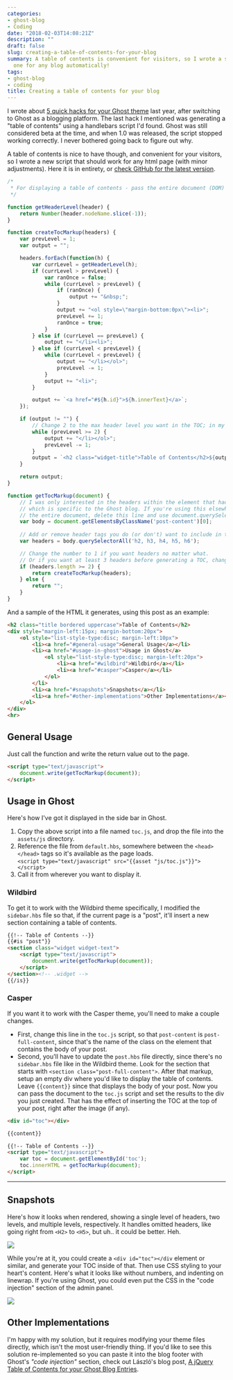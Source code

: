 ```yaml
---
categories:
- ghost-blog
- Coding
date: "2018-02-03T14:08:21Z"
description: ""
draft: false
slug: creating-a-table-of-contents-for-your-blog
summary: A table of contents is convenient for visitors, so I wrote a script to generate
  one for any blog automatically!
tags:
- ghost-blog
- coding
title: Creating a table of contents for your blog
---
```

I wrote about [5 quick hacks for your Ghost theme](https://grantwinney.com/5-quick-hacks-for-your-ghost-theme) last year, after switching to Ghost as a blogging platform. The last hack I mentioned was generating a "table of contents" using a handlebars script I'd found. Ghost was still considered beta at the time, and when 1.0 was released, the script stopped working correctly. I never bothered going back to figure out why.

A table of contents is nice to have though, and convenient for your visitors, so I wrote a new script that should work for any html page (with minor adjustments). Here it is in entirety, or [check GitHub for the latest version](https://github.com/grantwinney/table-of-contents-for-html-page).

```javascript
/*
 * For displaying a table of contents - pass the entire document (DOM) to getTocMarkup
 */

function getHeaderLevel(header) {
    return Number(header.nodeName.slice(-1));
}

function createTocMarkup(headers) {
    var prevLevel = 1;
    var output = "";

    headers.forEach(function(h) {
        var currLevel = getHeaderLevel(h);
        if (currLevel > prevLevel) {
            var ranOnce = false;
            while (currLevel > prevLevel) {
                if (ranOnce) {
                    output += "&nbsp;";
                }
                output += "<ol style=\"margin-bottom:0px\"><li>";
                prevLevel += 1;
                ranOnce = true;
            }
        } else if (currLevel == prevLevel) {
            output += "</li><li>";
        } else if (currLevel < prevLevel) {
            while (currLevel < prevLevel) {
                output += "</li></ol>";
                prevLevel -= 1;
            }
            output += "<li>";
        }

        output += `<a href="#${h.id}">${h.innerText}</a>`;
    });

    if (output != "") {
        // Change 2 to the max header level you want in the TOC; in my case, H2
        while (prevLevel >= 2) {
            output += "</li></ol>";
            prevLevel -= 1;
        }
        output = `<h2 class="widget-title">Table of Contents</h2>${output}`;
    }

    return output;
}

function getTocMarkup(document) {
    // I was only interested in the headers within the element that had the .post-content class,
    // which is specific to the Ghost blog. If you're using this elsewhere, or are interested in
    // the entire document, delete this line and use document.querySelectorAll(...) on the next line.
    var body = document.getElementsByClassName('post-content')[0];
    
    // Add or remove header tags you do (or don't) want to include in the TOC
    var headers = body.querySelectorAll('h2, h3, h4, h5, h6');

    // Change the number to 1 if you want headers no matter what.
    // Or if you want at least 3 headers before generating a TOC, change it to 3.
    if (headers.length >= 2) {
        return createTocMarkup(headers);
    } else {
        return "";
    }
}
```

And a sample of the HTML it generates, using this post as an example:

```html
<h2 class="title bordered uppercase">Table of Contents</h2>
<div style="margin-left:15px; margin-bottom:20px">
    <ol style="list-style-type:disc; margin-left:10px">
        <li><a href="#general-usage">General Usage</a></li>
        <li><a href="#usage-in-ghost">Usage in Ghost</a>
            <ol style="list-style-type:disc; margin-left:20px">
                <li><a href="#wildbird">Wildbird</a></li>
                <li><a href="#casper">Casper</a></li>
            </ol>
        </li>
        <li><a href="#snapshots">Snapshots</a></li>
        <li><a href="#other-implementations">Other Implementations</a></li>
    </ol>
</div>
<hr>
```

## General Usage

Just call the function and write the return value out to the page.

```html
<script type="text/javascript">
    document.write(getTocMarkup(document));
</script>
```

## Usage in Ghost

Here's how I've got it displayed in the side bar in Ghost.

1. Copy the above script into a file named `toc.js`, and drop the file into the `assets/js` directory.
2. Reference the file from `default.hbs`, somewhere between the `<head></head>` tags so it's available as the page loads.  
    `<script type="text/javascript" src="{{asset "js/toc.js"}}"></script>`
3. Call it from wherever you want to display it.

### Wildbird

To get it to work with the Wildbird theme specifically, I modified the `sidebar.hbs` file so that, if the current page is a "post", it'll insert a new section containing a table of contents.

```html
{{!-- Table of Contents --}}
{{#is "post"}}
<section class="widget widget-text">
    <script type="text/javascript">
        document.write(getTocMarkup(document));
    </script>
</section><!-- .widget -->
{{/is}}
```

### Casper

If you want it to work with the Casper theme, you'll need to make a couple changes.

- First, change this line in the `toc.js` script, so that `post-content` is `post-full-content`, since that's the name of the class on the element that contains the body of your post.
- Second, you'll have to update the `post.hbs` file directly, since there's no `sidebar.hbs` file like in the Wildbird theme. Look for the section that starts with `<section class="post-full-content">`. After that markup, setup an empty div where you'd like to display the table of contents. Leave `{{content}}` since that displays the body of your post. Now you can pass the document to the `toc.js` script and set the results to the div you just created. That has the effect of inserting the TOC at the top of your post, right after the image (if any).

```html
<div id="toc"></div>

{{content}}

{{!-- Table of Contents --}}
<script type="text/javascript">
    var toc = document.getElementById('toc');
    toc.innerHTML = getTocMarkup(document);
</script>
```

---

## Snapshots

Here's how it looks when rendered, showing a single level of headers, two levels, and multiple levels, respectively. It handles omitted headers, like going right from `<H2>` to `<H5>`, but uh.. it could be better. Heh.

![](multiple-level-toc.png)

While you're at it, you could create a `<div id="toc"></div` element or similar, and generate your TOC inside of that. Then use CSS styling to your heart's content. Here's what it looks like without numbers, and indenting on linewrap. If you're using Ghost, you could even put the CSS in the "code injection" section of the admin panel.

![](image-5.png)

## Other Implementations

I'm happy with my solution, but it requires modifying your theme files directly, which isn't the most user-friendly thing. If you'd like to see this solution re-implemented so you can paste it into the blog footer with Ghost's _"code injection"_ section, check out László's blog post, [A jQuery Table of Contents for your Ghost Blog Entries](https://kb.zensoft.hu/toc-for-your-blog/).

